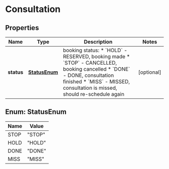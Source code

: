 
# Consultation

## Properties
Name | Type | Description | Notes
------------ | ------------- | ------------- | -------------
**status** | [**StatusEnum**](#StatusEnum) | booking status:   * &#x60;HOLD&#x60; - RESERVED, booking made   * &#x60;STOP&#x60; - CANCELLED, booking cancelled   * &#x60;DONE&#x60; - DONE, consultation finished   * &#x60;MISS&#x60; - MISSED, consultation is missed, should re-schedule again  |  [optional]


<a name="StatusEnum"></a>
## Enum: StatusEnum
Name | Value
---- | -----
STOP | &quot;STOP&quot;
HOLD | &quot;HOLD&quot;
DONE | &quot;DONE&quot;
MISS | &quot;MISS&quot;



